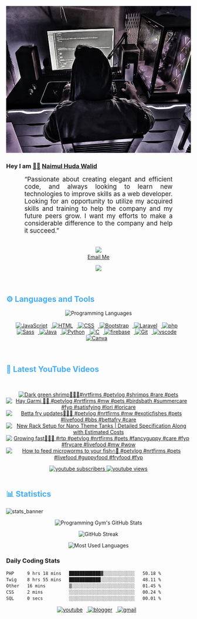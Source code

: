 <!-- ![github_cover_banner](https://www.digitalsolutionservices.com/img/services/web%20development.gif)-->

<div align="center" style="display:block;">
    <img height="400px" width="100%" alt="github cover banner" src="https://raw.githubusercontent.com/NaimulHudaWalid/NaimulHudaWalid/main/272276268_3114779035434264_920860974401480824_n.jpg"/> 
</div>

### Hey I am [👨🏻‍][facebook] [Naimul Huda Walid][youtube]



<p align:"center" style="text-align: justify; margin: 0 50px; font-size: 17px;" >
   “Passionate about creating elegant and efficient code, and always looking to learn new technologies to improve skills as a web developer. Looking for an opportunity to utilize my acquired skills and training to help the company and my future peers grow. I want my efforts to make a considerable difference to the company and help it succeed.”
<br>
<br>
<div align="center">

![](https://visitor-badge.glitch.me/badge?page_id=NaimulHudaWalid)
    <br />
[Email Me](mailto:dev.naimulhuda@gmail.com)
</div>
</p>
<!-- Typing SVG by DenverCoder1 - https://github.com/DenverCoder1/readme-typing-svg -->
<p align="center">
<!--   <a href="https://github.com/DenverCoder1/readme-typing-svg"> -->
    <img src="https://readme-typing-svg.herokuapp.com?color=E22FE4&width=380&height=45&lines=Open-Source+Enthusiast;Learning+In+Public;Empowering+Others;Nice+To+Meet+You+...&center=true"></a>

</p>
<br>
<!-- Languages and Tools -->

<h2 style="color: #44AEFB">⚙️ Languages and Tools</h2>
<div align="center" style="display:block;">
    <img width="100px" alt="Programming Languages" src="https://user-images.githubusercontent.com/78341798/194531121-47b0119a-ce00-439d-b586-125f86acb098.png"/> 
</div>
<br>   
<!-- Icons Resources -->
<!-- https://devicon.dev/ -->
<!-- https://cdn.jsdelivr.net/npm/simple-icons@v3/icons/ -->
<div align="center">
  <a href="https://developer.mozilla.org/en-US/docs/Web/JavaScript" target="_blank" rel="noreferrer">
      <img  alt="JavaScript" height="50px" style="padding-right:10px;" src="https://cdn.jsdelivr.net/gh/devicons/devicon/icons/javascript/javascript-plain.svg"/>
  </a>
  
 
  <a href="https://developer.mozilla.org/en-US/docs/Web/HTML" target="_blank" rel="noreferrer">
      <img  alt="HTML" height="50px" style="padding-right:10px;" src="https://cdn.jsdelivr.net/gh/devicons/devicon/icons/html5/html5-original.svg"/>
  </a>
  <a href="https://developer.mozilla.org/en-US/docs/Web/CSS" target="_blank" rel="noreferrer">
      <img  alt="CSS" height="50px" style="padding-right:10px;" src="https://cdn.jsdelivr.net/gh/devicons/devicon/icons/css3/css3-original.svg"/>
  </a>
  <a href="https://getbootstrap.com/" target="_blank" rel="noreferrer">
      <img  alt="Bootstrap" height="50px" style="padding-right:10px;" src="https://cdn.jsdelivr.net/gh/devicons/devicon/icons/bootstrap/bootstrap-original.svg"/>
  </a> 
  <a href="https://laravel.com/" target="_blank" rel="noreferrer">
      <img  alt="Laravel" height="50px" style="padding-right:10px;" src="https://cdn.jsdelivr.net/gh/devicons/devicon/icons/laravel/laravel-plain.svg"/>
  </a>
  <a href="https://www.php.net/" target="_blank" rel="noreferrer">
      <img  alt="php" height="50px" style="padding-right:10px;" src="https://cdn.jsdelivr.net/gh/devicons/devicon/icons/php/php-original.svg"/>
  </a>
  <a href="https://sass-lang.com/" target="_blank" rel="noreferrer">
      <img  alt="Sass" height="50px" style="padding-right:10px;" src="https://cdn.jsdelivr.net/gh/devicons/devicon/icons/sass/sass-original.svg"/>
  </a>
  <a href="https://www.java.com/en/" target="_blank" rel="noreferrer">
      <img  alt="Java" height="50px" style="padding-right:10px;" src="https://cdn.jsdelivr.net/gh/devicons/devicon/icons/java/java-original.svg"/>
  </a>    
  <a href="https://www.python.org/" target="_blank" rel="noreferrer">
      <img  alt="Python" height="50px" style="padding-right:10px;" src="https://cdn.jsdelivr.net/gh/devicons/devicon/icons/python/python-original.svg"/>
  </a>
  <a href="https://www.cprogramming.com/" target="_blank" rel="noreferrer">
      <img  alt="C" height="50px" style="padding-right:10px;" src="https://cdn.jsdelivr.net/gh/devicons/devicon/icons/c/c-original.svg"/>
  </a>
  
  <a href="https://firebase.google.com/" target="_blank" rel="noreferrer">
      <img  alt="firebase" height="50px" style="padding-right:10px;" src="https://cdn.jsdelivr.net/gh/devicons/devicon/icons/firebase/firebase-plain.svg"/>
  </a>
 
  <a href="https://git-scm.com/" target="_blank" rel="noreferrer">
      <img  alt="Git" height="50px" style="padding-right:10px;" src="https://cdn.jsdelivr.net/gh/devicons/devicon/icons/git/git-original.svg"/>
  </a>
  
  <a href="https://code.visualstudio.com/" target="_blank" rel="noreferrer">
      <img  alt="vscode" height="50px" style="padding-right:10px;"src="https://cdn.jsdelivr.net/gh/devicons/devicon/icons/vscode/vscode-original.svg"/>
  </a>
  <a href="https://www.canva.com/" target="_blank" rel="noreferrer">
      <img  alt="Canva" height="50px" style="padding-right:10px;" src="https://cdn.jsdelivr.net/gh/devicons/devicon/icons/canva/canva-original.svg"/> 
  </a>
</div>
<br>
<br>

<!-- Latest YouTube Videos -->

<h2 style="color: #44AEFB">🎦 Latest YouTube Videos</h2>
<br />

<!-- Resource/Reference: https://github.com/DenverCoder1/github-readme-youtube-cards -->
<div class="youtube videos cards" align="center">

<!-- BEGIN YOUTUBE-CARDS -->
[![Dark green shrimp🖤🔥💯#nrtfirms #petvlog #shrimps #rare #pets](https://ytcards.demolab.com/?id=Rhhx1FNHm9I&title=Dark+green+shrimp%F0%9F%96%A4%F0%9F%94%A5%F0%9F%92%AF%23nrtfirms+%23petvlog+%23shrimps+%23rare+%23pets&lang=en&timestamp=1713720727&background_color=%230d1117&title_color=%23ffffff&stats_color=%23dedede&max_title_lines=1&width=250&border_radius=5 "Dark green shrimp🖤🔥💯#nrtfirms #petvlog #shrimps #rare #pets")](https://www.youtube.com/watch?v=Rhhx1FNHm9I)
[![Hay Garmi 🥵🥵 #petvlog #nrtfirms #mw #pets #birdsbath #summercare #fyp #satisfying #lori #loricare](https://ytcards.demolab.com/?id=c0CiE-E7F9A&title=Hay+Garmi+%F0%9F%A5%B5%F0%9F%A5%B5+%23petvlog+%23nrtfirms+%23mw+%23pets+%23birdsbath+%23summercare+%23fyp+%23satisfying+%23lori+%23loricare&lang=en&timestamp=1713704861&background_color=%230d1117&title_color=%23ffffff&stats_color=%23dedede&max_title_lines=1&width=250&border_radius=5 "Hay Garmi 🥵🥵 #petvlog #nrtfirms #mw #pets #birdsbath #summercare #fyp #satisfying #lori #loricare")](https://www.youtube.com/watch?v=c0CiE-E7F9A)
[![Betta fry updates💯🔥🖤 #petvlog #nrtfirms #mw #exoticfishes #pets #livefood #bbs #bettafry #care](https://ytcards.demolab.com/?id=W2BEz5use4U&title=Betta+fry+updates%F0%9F%92%AF%F0%9F%94%A5%F0%9F%96%A4+%23petvlog+%23nrtfirms+%23mw+%23exoticfishes+%23pets+%23livefood+%23bbs+%23bettafry+%23care&lang=en&timestamp=1713676562&background_color=%230d1117&title_color=%23ffffff&stats_color=%23dedede&max_title_lines=1&width=250&border_radius=5 "Betta fry updates💯🔥🖤 #petvlog #nrtfirms #mw #exoticfishes #pets #livefood #bbs #bettafry #care")](https://www.youtube.com/watch?v=W2BEz5use4U)
[![New Rack Setup for Nano Theme Tanks | Detailed Specification Along with Estimated Costs](https://ytcards.demolab.com/?id=wiDWzwED9y0&title=New+Rack+Setup+for+Nano+Theme+Tanks+%7C+Detailed+Specification+Along+with+Estimated+Costs&lang=en&timestamp=1713641164&background_color=%230d1117&title_color=%23ffffff&stats_color=%23dedede&max_title_lines=1&width=250&border_radius=5 "New Rack Setup for Nano Theme Tanks | Detailed Specification Along with Estimated Costs")](https://www.youtube.com/watch?v=wiDWzwED9y0)
[![Growing fast💯🔥🖤 #rtp #petvlog #nrtfirms #pets #fancyguppy #care #fyp #frycare #livefood #mw #wow](https://ytcards.demolab.com/?id=N4Sz_YdHKrw&title=Growing+fast%F0%9F%92%AF%F0%9F%94%A5%F0%9F%96%A4+%23rtp+%23petvlog+%23nrtfirms+%23pets+%23fancyguppy+%23care+%23fyp+%23frycare+%23livefood+%23mw+%23wow&lang=en&timestamp=1713616763&background_color=%230d1117&title_color=%23ffffff&stats_color=%23dedede&max_title_lines=1&width=250&border_radius=5 "Growing fast💯🔥🖤 #rtp #petvlog #nrtfirms #pets #fancyguppy #care #fyp #frycare #livefood #mw #wow")](https://www.youtube.com/watch?v=N4Sz_YdHKrw)
[![How to feed microworms to your fish🔥🖤 #petvlog #nrtfirms #pets #livefood  #guppyfood #fryfood #fyp](https://ytcards.demolab.com/?id=d0fBjML_0vY&title=How+to+feed+microworms+to+your+fish%F0%9F%94%A5%F0%9F%96%A4+%23petvlog+%23nrtfirms+%23pets+%23livefood++%23guppyfood+%23fryfood+%23fyp&lang=en&timestamp=1713590399&background_color=%230d1117&title_color=%23ffffff&stats_color=%23dedede&max_title_lines=1&width=250&border_radius=5 "How to feed microworms to your fish🔥🖤 #petvlog #nrtfirms #pets #livefood  #guppyfood #fryfood #fyp")](https://www.youtube.com/watch?v=d0fBjML_0vY)
<!-- END YOUTUBE-CARDS -->
</div>

<!-- Begin Youtube Buttons -->
<!-- Resource/Reference:  https://github.com/DenverCoder1/custom-icon-badges -->
<div class="youtube buttons" align="center">
    <a href="https://www.youtube.com/channel/UCa3YaFwzSII0kKg3Nads2dQ"  target="_blank">
        <img alt="youtube subscribers" src="https://img.shields.io/youtube/channel/subscribers/UCa3YaFwzSII0kKg3Nads2dQ?logo=youtube&logoColor=red&style=for-the-badge"/>
    </a> 
    <a href="https://www.youtube.com/channel/UCa3YaFwzSII0kKg3Nads2dQ"  target="_blank">
        <img alt="youtube views" src="https://custom-icon-badges.demolab.com/youtube/channel/views/UCa3YaFwzSII0kKg3Nads2dQ?color=%23E05D44&logo=eye&logoColor=white&style=for-the-badge&labelColor=#555555"/>
    </a> 
</div>
<br>
<!-- End Youtube Buttons -->

<!-- Statistics -->

<h2 style="color: #44AEFB">📊 Statistics</h2>

![stats_banner](https://user-images.githubusercontent.com/78341798/194534778-d662496c-ae00-4e8d-ae9b-b90912054e7f.gif)

<!-- Begin Stats Cards -->
<!-- Resources:  -->
<!-- Github & Languages Stats: https://github.com/naimul15-12090/github-readme-stats --> 
<!-- Streak Stats: https://github.com/denvercoder1/github-readme-streak-stats -->
<!-- Change the value after ?username= to your GitHub username. -->
<div class="stats" align="center">

![Programming Gym's GitHub Stats](https://github-readme-stats.vercel.app/api?username=NaimulHudaWalid&hide=stars&count_private=true&show_icons=true&theme=algolia&border_radius=20)

![GitHub Streak](https://streak-stats.demolab.com?user=NaimulHudaWalid&count_private=true&theme=algolia&border_radius=22)

![Most Used Languages](https://github-readme-stats.vercel.app/api/top-langs/?username=NaimulHudaWalid&langs_count=8&layout=compact&show_icons=true&theme=algolia&border_radius=20)
    
<!-- ![Top Langs](https://github-readme-stats.vercel.app/api/top-langs/?username=naimul15-12090&langs_count=8) -->
<!-- [![Top Langs](https://github-readme-stats.vercel.app/api/top-langs/?username=naimul15-12090&layout=compact)](https://github.com/anuraghazra/github-readme-stats)
 -->
    
</div>
<!--  End Stats Cards -->



### Daily Coding Stats
<!--START_SECTION:waka-->

```txt
PHP     9 hrs 18 mins   ████████████▓░░░░░░░░░░░░   50.18 %
Twig    8 hrs 55 mins   ████████████░░░░░░░░░░░░░   48.11 %
Other   16 mins         ▒░░░░░░░░░░░░░░░░░░░░░░░░   01.45 %
CSS     2 mins          ░░░░░░░░░░░░░░░░░░░░░░░░░   00.24 %
SQL     0 secs          ░░░░░░░░░░░░░░░░░░░░░░░░░   00.01 %
```

<!--END_SECTION:waka-->
<!-- Begin Footer -->
<!-- Icons Resources -->
<!-- https://devicon.dev/ -->
<div class="footer" align="center" style="margin:15px;">
    <a href="https://www.youtube.com/channel/UCa3YaFwzSII0kKg3Nads2dQ" target="_blank">
        <img  style="margin:0 10px 10px 0;" src="https://user-images.githubusercontent.com/78341798/194531650-698ef1b1-9cbd-4b4f-96ef-5a2ec4b5d7e6.svg" alt="youtube" width="40px"/>
    </a>
    <a href="https://www.linkedin.com/in/naimulhudawalid/" target="_blank">
        <img style="margin:0 10px 10px 0;" src="https://user-images.githubusercontent.com/78341798/194531458-b5dfeb1b-bad5-4dfa-909a-2e402262db9a.svg" alt="blogger" width="40px"/>
    </a>
    <a href="mailto:dev.naimulhuda@gmail.com" target="_blank">
        <img style="margin:0 10px 10px 0;" src="https://user-images.githubusercontent.com/78341798/194531383-ddb2b774-5bb9-491c-b601-4a4a7d9792fb.svg" alt="gmail" width="40px"/>
    </a>
</div>
<!-- End Footer -->

[youtube]: https://www.youtube.com/channel/UCa3YaFwzSII0kKg3Nads2dQ
[facebook]: https://www.facebook.com/profile.php?id=100007065945838

